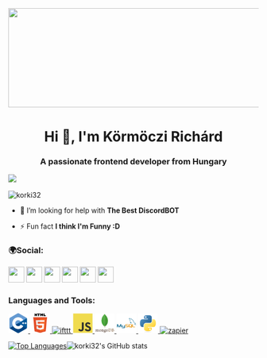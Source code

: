 <img src="https://media3.giphy.com/media/12775LeUHMZjNu/giphy.gif?cid=ecf05e47n167li4i6xomw7cfgbhvyej86nxoj0fgfwm5e3a5&rid=giphy.gif&ct=g" style="height:200px; width:850px" >
<h1 align="center">Hi 👋, I'm Körmöczi Richárd</h1>
<h3 align="center">A passionate frontend developer from Hungary</h3>
<p><img src="https://i.imgur.com/4M7IWwP.gif" style="width:850px" /></p>
<p align="left"> <img src="https://komarev.com/ghpvc/?username=korki32&label=Profile%20views&color=0e75b6&style=flat" alt="korki32" /> </p>

- 🤝 I’m looking for help with **The Best DiscordBOT**

- ⚡ Fun fact **I think I'm Funny :D**

<h3 align="left">🌍Social:</h3>
<p align="left">
<p align="left"> <a href="https://discord.com/users/KR-32#4700" target="_blank" rel="noreferrer"><img src="https://raw.githubusercontent.com/danielcranney/readme-generator/main/public/icons/socials/discord.svg" width="32" height="32" /></a> <a href="https://www.facebook.com/richard.kormoczi.5/" target="_blank" rel="noreferrer"><img src="https://raw.githubusercontent.com/danielcranney/readme-generator/main/public/icons/socials/facebook.svg" width="32" height="32" /></a></a> <a href="http://www.instagram.com/kormoczi_richard/" target="_blank" rel="noreferrer"><img src="https://raw.githubusercontent.com/danielcranney/readme-generator/main/public/icons/socials/instagram.svg" width="32" height="32" /></a> <a href="https://www.twitter.com/RichardKormoczi" target="_blank" rel="noreferrer"><img src="https://raw.githubusercontent.com/danielcranney/readme-generator/main/public/icons/socials/twitter.svg" width="32" height="32" /></a> <a href="https://www.youtube.com/c/UCIR-xYjWgxasx4iMd4-VH_w" target="_blank" rel="noreferrer"><img src="https://raw.githubusercontent.com/danielcranney/readme-generator/main/public/icons/socials/youtube.svg" width="32" height="32" /></a> <a href="https://www.twitch.tv/lilkorki32" target="_blank" rel="noreferrer"><img src="https://raw.githubusercontent.com/danielcranney/readme-generator/main/public/icons/socials/twitch.svg" width="32" height="32" /></a></p>

<h3 align="left">Languages and Tools:</h3>
<p align="left"> <a href="https://www.w3schools.com/cpp/" target="_blank" rel="noreferrer"> <img src="https://raw.githubusercontent.com/devicons/devicon/master/icons/cplusplus/cplusplus-original.svg" alt="cplusplus" width="40" height="40"/> </a> <a href="https://www.w3.org/html/" target="_blank" rel="noreferrer"> <img src="https://raw.githubusercontent.com/devicons/devicon/master/icons/html5/html5-original-wordmark.svg" alt="html5" width="40" height="40"/> </a> <a href="https://ifttt.com/" target="_blank" rel="noreferrer"> <img src="https://www.vectorlogo.zone/logos/ifttt/ifttt-ar21.svg" alt="ifttt" width="40" height="40"/> </a> <a href="https://developer.mozilla.org/en-US/docs/Web/JavaScript" target="_blank" rel="noreferrer"> <img src="https://raw.githubusercontent.com/devicons/devicon/master/icons/javascript/javascript-original.svg" alt="javascript" width="40" height="40"/> </a> <a href="https://www.mongodb.com/" target="_blank" rel="noreferrer"> <img src="https://raw.githubusercontent.com/devicons/devicon/master/icons/mongodb/mongodb-original-wordmark.svg" alt="mongodb" width="40" height="40"/> </a> <a href="https://www.mysql.com/" target="_blank" rel="noreferrer"> <img src="https://raw.githubusercontent.com/devicons/devicon/master/icons/mysql/mysql-original-wordmark.svg" alt="mysql" width="40" height="40"/> </a> <a href="https://www.python.org" target="_blank" rel="noreferrer"> <img src="https://raw.githubusercontent.com/devicons/devicon/master/icons/python/python-original.svg" alt="python" width="40" height="40"/> </a> <a href="https://zapier.com" target="_blank" rel="noreferrer"> <img src="https://www.vectorlogo.zone/logos/zapier/zapier-icon.svg" alt="zapier" width="40" height="40"/> </a> </p>

<p><a href="https://github.com/korki32" align="left"><img src="https://github-readme-stats.vercel.app/api/top-langs/?username=korki32&langs_count=10&title_color=a020f0&text_color=ffffff&icon_color=0891b2&bg_color=1c1917&hide_border=true&locale=en&custom_title=Top%20%Languages" alt="Top Languages" /></a><img src="https://github-readme-stats.vercel.app/api?username=korki32&show_icons=true&hide=&title_color=a020f0text_color=ffffff&icon_color=0891b2&bg_color=1c1917&hide_border=true&show_icons=true" alt="korki32's GitHub stats" /></a></p>
